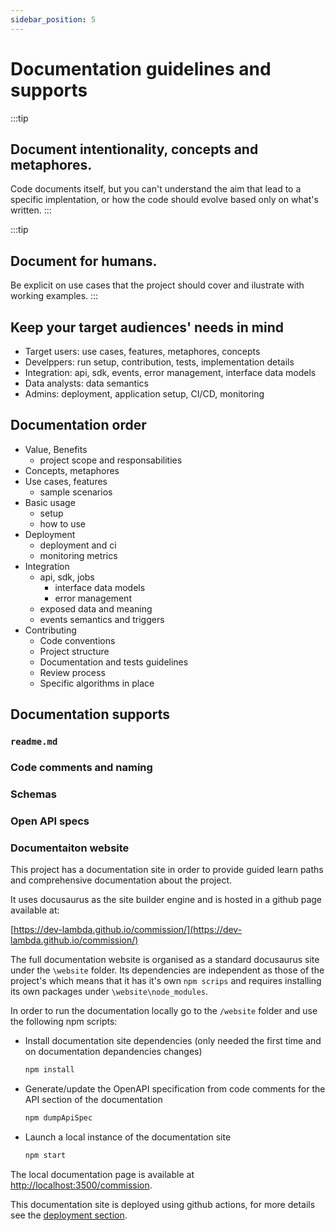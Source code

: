```yaml
---
sidebar_position: 5
---
```


# Documentation guidelines and supports

:::tip
## Document intentionality, concepts and metaphores.

Code documents itself, but you can't understand the aim that lead to a specific implentation, or how the code should evolve based only on what's written. 
:::


:::tip
## Document for humans.

Be explicit on use cases that the project should cover and ilustrate with working examples.
:::

## Keep your target audiences' needs in mind

- Target users: use cases, features, metaphores, concepts
- Develppers: run setup, contribution, tests, implementation details
- Integration: api, sdk, events, error management, interface data models
- Data analysts: data semantics
- Admins: deployment, application setup, CI/CD, monitoring

## Documentation order

- Value, Benefits
  - project scope and responsabilities
- Concepts, metaphores
- Use cases, features
  - sample scenarios
- Basic usage
  - setup
  - how to use
- Deployment
  - deployment and ci
  - monitoring metrics
- Integration
  - api, sdk, jobs
    - interface data models
    - error management
  - exposed data and meaning
  - events semantics and triggers
- Contributing
  - Code conventions
  - Project structure
  - Documentation and tests guidelines
  - Review process
  - Specific algorithms in place

## Documentation supports

### `readme.md`

### Code comments and naming

### Schemas

### Open API specs

### Documentaiton website

This project has a documentation site in order to provide guided learn paths and comprehensive documentation about the project.

It uses docusaurus as the site builder engine and is hosted in a github page available at: 

[https://dev-lambda.github.io/commission/](https://dev-lambda.github.io/commission/)

The full documentation website is organised as a standard docusaurus site under the `\website` folder. Its dependencies are independent as those of the project's which means that it has it's own `npm scrips` and requires installing its own packages under `\website\node_modules`.

In order to run the documentation locally go to the `/website` folder and use the following npm scripts:

- Install documentation site dependencies (only needed the first time and on documentation depandencies changes)
  ```sh title="in the \website folder"
  npm install
  ```

- Generate/update the OpenAPI specification from code comments for the API section of the documentation
  ```sh title="in the project root folder"
  npm dumpApiSpec
  ```

- Launch a local instance of the documentation site
  ```sh title="in the \website folder"
  npm start
  ```

The local documentation page is available at [http://localhost:3500/commission](http://localhost:3500/commission).

This documentation site is deployed using github actions, for more details see the [deployment section](deployment#publish-documentation-website-to-gh-pages).